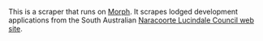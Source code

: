 This is a scraper that runs on [Morph](https://morph.io).  It scrapes lodged development applications from the South Australian [Naracoorte Lucindale Council web site](https://www.naracoortelucindale.sa.gov.au).
